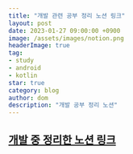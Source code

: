```yaml
---
title: "개발 관련 공부 정리 노션 링크"
layout: post
date: 2023-01-27 09:00:00 +0900
image: /assets/images/notion.png
headerImage: true
tag:
- study
- android
- kotlin
star: true
category: blog
author: dom
description: "개발 공부 정리 노션"
---
```


## [개발 중 정리한 노션 링크][1]

[1]: https://galvanized-toothpaste-c57.notion.site/Domlog-70e9796e07fd455383190755bc7a7cc0
